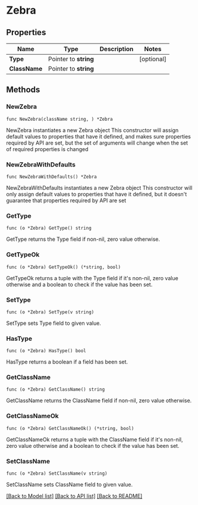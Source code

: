 # Zebra

## Properties

Name | Type | Description | Notes
------------ | ------------- | ------------- | -------------
**Type** | Pointer to **string** |  | [optional] 
**ClassName** | Pointer to **string** |  | 

## Methods

### NewZebra

`func NewZebra(className string, ) *Zebra`

NewZebra instantiates a new Zebra object
This constructor will assign default values to properties that have it defined,
and makes sure properties required by API are set, but the set of arguments
will change when the set of required properties is changed

### NewZebraWithDefaults

`func NewZebraWithDefaults() *Zebra`

NewZebraWithDefaults instantiates a new Zebra object
This constructor will only assign default values to properties that have it defined,
but it doesn't guarantee that properties required by API are set

### GetType

`func (o *Zebra) GetType() string`

GetType returns the Type field if non-nil, zero value otherwise.

### GetTypeOk

`func (o *Zebra) GetTypeOk() (*string, bool)`

GetTypeOk returns a tuple with the Type field if it's non-nil, zero value otherwise
and a boolean to check if the value has been set.

### SetType

`func (o *Zebra) SetType(v string)`

SetType sets Type field to given value.

### HasType

`func (o *Zebra) HasType() bool`

HasType returns a boolean if a field has been set.

### GetClassName

`func (o *Zebra) GetClassName() string`

GetClassName returns the ClassName field if non-nil, zero value otherwise.

### GetClassNameOk

`func (o *Zebra) GetClassNameOk() (*string, bool)`

GetClassNameOk returns a tuple with the ClassName field if it's non-nil, zero value otherwise
and a boolean to check if the value has been set.

### SetClassName

`func (o *Zebra) SetClassName(v string)`

SetClassName sets ClassName field to given value.



[[Back to Model list]](../README.md#documentation-for-models) [[Back to API list]](../README.md#documentation-for-api-endpoints) [[Back to README]](../README.md)



